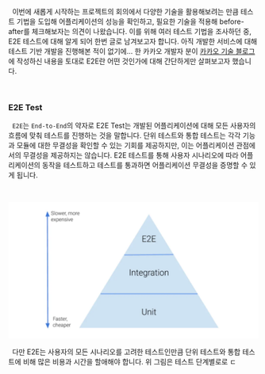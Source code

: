 
&nbsp;&nbsp;이번에 새롭게 시작하는 프로젝트의 회의에서 다양한 기술을 활용해보려는 만큼 테스트 기법을 도입해 어플리케이션의 성능을 확인하고, 필요한 기술을 적용해 before-after를 체크해보자는 의견이 나왔습니다. 이를 위해 여러 테스트 기법을 조사하던 중, E2E 테스트에 대해 알게 되어 한번 글로 남겨보고자 합니다. 아직 개발한 서비스에 대해 테스트 기반 개발을 진행해본 적이 없기에... 한 카카오 개발자 분이 [카카오 기술 블로그](https://fe-developers.kakaoent.com/2023/230209-e2e/)에 작성하신 내용을 토대로 E2E란 어떤 것인가에 대해 간단하게만 살펴보고자 했습니다.

<br>

### E2E Test

&nbsp;&nbsp;`E2E`는 `End-to-End`의 약자로 E2E Test는 개발된 어플리케이션에 대해 모든 사용자의 흐름에 맞춰 테스트를 진행하는 것을 말합니다. 단위 테스트와 통합 테스트는 각각 기능과 모듈에 대한 무결성을 확인할 수 있는 기회를 제공하지만, 이는 어플리케이션 관점에서의 무결성을 제공하지는 않습니다. E2E 테스트를 통해 사용자 시나리오에 따라 어플리케이션의 동작을 테스트하고 테스트를 통과하면 어플리케이션 무결성을 증명할 수 있게 됩니다.

<br>

![테스트 피라미드 | 600](../images/test_piramid.webp)

&nbsp;&nbsp;다만 E2E는 사용자의 모든 시나리오를 고려한 테스트인만큼 단위 테스트와 통합 테스트에 비해 많은 비용과 시간을 할애해야 합니다. 위 그림은 테스트 단계별로로 ㄷ
<br>